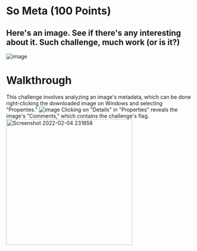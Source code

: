 # So Meta (100 Points)
## Here's an image. See if there's any interesting about it. Such challenge, much work (or is it?)
![image](https://user-images.githubusercontent.com/99063625/152629604-e0f6cd55-69ef-41e3-9ec9-f87ee000a12a.jpg)

# Walkthrough
This challenge involves analyzing an image's metadata, which can be done right-clicking the downloaded image on Windows and selecting "Properties."
![image](https://user-images.githubusercontent.com/99063625/152629674-2627b65a-5f74-4d10-a09d-f7f70928a2b9.png)
Clicking on "Details" in "Properties" reveals the image's "Comments," which contains the challenge's flag.
<img width="339" alt="Screenshot 2022-02-04 231858" src="https://user-images.githubusercontent.com/99063625/152629771-f77941ad-3c6f-4121-b898-c7c039b9663f.png">
